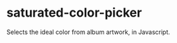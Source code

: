 saturated-color-picker
======================

Selects the ideal color from album artwork, in Javascript.  

